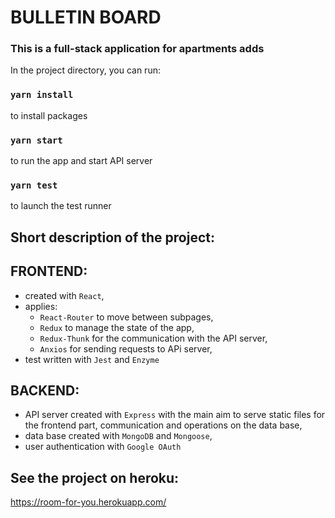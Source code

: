# BULLETIN BOARD

### This is a full-stack application for apartments adds

In the project directory, you can run:

### `yarn install`

to install packages

### `yarn start`

to run the app and start API server

### `yarn test`

to launch the test runner

## Short description of the project:

## FRONTEND:

- created with `React`,
- applies:
  - `React-Router` to move between subpages,
  - `Redux` to manage the state of the app,
  - `Redux-Thunk` for the communication with the API server,
  - `Anxios` for sending requests to APi server,
- test written with `Jest` and `Enzyme`

## BACKEND:

- API server created with `Express` with the main aim to serve static files for the frontend part, communication and operations on the data base,
- data base created with `MongoDB` and `Mongoose`,
- user authentication with `Google OAuth`

## See the project on heroku:

https://room-for-you.herokuapp.com/
